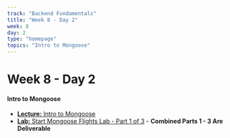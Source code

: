 ```yaml
---
track: "Backend Fundamentals"
title: "Week 8 - Day 2"
week: 8
day: 2
type: "homepage"
topics: "Intro to Mongoose"
---
```



# Week 8 - Day 2

#### Intro to Mongoose 
- [**Lecture:** Intro to Mongoose](/backend-fundamentals/week-8/day-1/lecture-materials/intro-to-mongoose/)
- [**Lab:** Start Mongoose Flights Lab - Part 1 of 3](/backend-fundamentals/week-8/day-1/labs/mongoose-flights-part-1/) - **Combined Parts 1 - 3 Are Deliverable**
